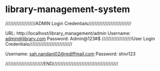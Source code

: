 # library-management-system
///////////////////ADMIN Login Credentials///////////////////////////

URL: http://localhost/library_management/admin
Username: admin@library.com
Password: Admin@123#$
///////////////////User Login Credentials///////////////////////////

Username: sah.nandani02@rediffmail.com
Password: shivi123

////////////////////////END/////////////////////////////////////////

